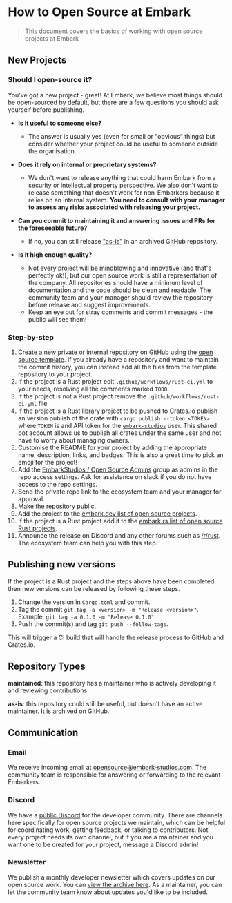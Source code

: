 # How to Open Source at Embark

> This document covers the basics of working with open source projects at Embark

## New Projects

### Should I open-source it?

You've got a new project - great! At Embark, we believe most things should be open-sourced by default, but there are a few questions you should ask yourself before publishing.

- **Is it useful to someone else?**
  - The answer is usually yes (even for small or "obvious" things) but consider whether your project could be useful to someone outside the organisation.

- **Does it rely on internal or proprietary systems?**
  - We don't want to release anything that could harm Embark from a security or intellectual property perspective. We also don't want to release something that doesn't work for non-Embarkers because it relies on an internal system. **You need to consult with your manager to assess any risks associated with releasing your project.**

- **Can you commit to maintaining it and answering issues and PRs for the foreseeable future?**
  - If no, you can still release ["as-is"](#repository-types) in an archived GitHub repository.

- **Is it high enough quality?**
  - Not every project will be mindblowing and innovative (and that's perfectly ok!), but our open source work is still a representation of the company. All repositories should have a minimum level of documentation and the code should be clean and readable. The community team and your manager should review the repository before release and suggest improvements.
  - Keep an eye out for stray comments and commit messages - the public will see them!

### Step-by-step

1. Create a new private or internal repository on GitHub using the [open source template](https://github.com/EmbarkStudios/opensource-template). If you already have a repository and want to maintain the commit history, you can instead add all the files from the template repository to your project.
1. If the project is a Rust project edit `.github/workflows/rust-ci.yml` to your needs, resolving all the comments marked `TODO`.
1. If the project is not a Rust project remove the `.github/workflows/rust-ci.yml` file.
1. If the project is a Rust library project to be pushed to Crates.io publish an version publish of the crate with `cargo publish --token <TOKEN>` where `TOKEN` is and API token for the [`embark-studios`](https://crates.io/users/embark-studios) user. This shared bot account allows us to publish all crates under the same user and not have to worry about managing owners.
1. Customise the README for your project by adding the appropriate name, description, links, and badges. This is also a great time to pick an emoji for the project!
1. Add the [EmbarkStudios / Open Source Admins](https://github.com/orgs/EmbarkStudios/teams/open-source-admins) group as admins in the repo access settings. Ask for assistance on slack if you do not have access to the repo settings.
1. Send the private repo link to the ecosystem team and your manager for approval.
1. Make the repository public.
1. Add the project to the [embark.dev list of open source projects](https://github.com/EmbarkStudios/opensource-website/blob/main/data.json).
1. If the project is a Rust project add it to the [embark.rs list of open source Rust projects](https://github.com/EmbarkStudios/rust-ecosystem#open-source).
1. Announce the release on Discord and any other forums such as [/r/rust](https://reddit.com/r/rust). The ecosystem team can help you with this step.

## Publishing new versions

If the project is a Rust project and the steps above have been completed then new versions can be released by following these steps.

1. Change the version in `Cargo.toml` and commit.
1. Tag the commit `git tag -a <version> -m "Release <version>"`. Example: `git tag -a 0.1.0 -m "Release 0.1.0"`.
1. Push the commit(s) and tag `git push --follow-tags`.

This will trigger a CI build that will handle the release process to GitHub and Crates.io.

## Repository Types

**maintained**: this repository has a maintainer who is actively developing it and reviewing contributions

**as-is**: this repository could still be useful, but doesn't have an active maintainer. It is archived on GitHub.

## Communication

### Email

We receive incoming email at opensource@embark-studios.com. The community team is responsible for answering or forwarding to the relevant Embarkers.

### Discord

We have a [public Discord](https://discord.gg/8TW9nfF) for the developer community. There are channels here specifically for open source projects we maintain, which can be helpful for coordinating work, getting feedback, or talking to contributors. Not every project needs its own channel, but if you are a maintainer and you want one to be created for your project, message a Discord admin!

### Newsletter

We publish a monthly developer newsletter which covers updates on our open source work. You can [view the archive here](https://us20.campaign-archive.com/home/?u=4206f0696b8b13a996c701852&id=9a5cf35c37). As a maintainer, you can let the community team know about updates you'd like to be included.

